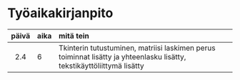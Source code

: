 # Työaikakirjanpito

| päivä | aika | mitä tein  |
| :----:|:-----| :-----|
| 2.4   | 6    | Tkinterin tutustuminen, matriisi laskimen perus toiminnat lisätty ja yhteenlasku lisätty, tekstikäyttöliittymä lisätty |
